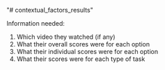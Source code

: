 "# contextual_factors_results"

Information needed:
1. Which video they watched (if any)
2. What their overall scores were for each option
3. What their individual scores were for each option
4. What their scores were for each type of task
